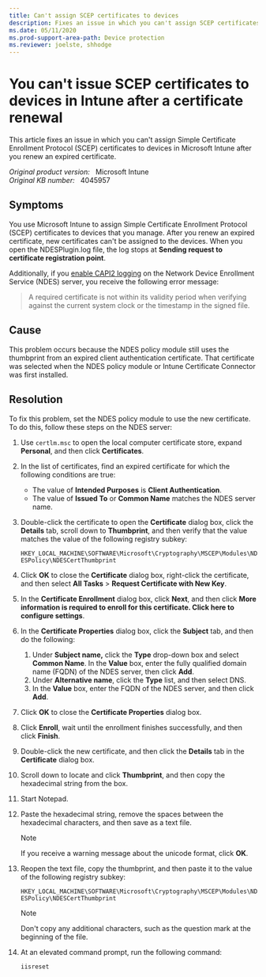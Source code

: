 ```yaml
---
title: Can't assign SCEP certificates to devices
description: Fixes an issue in which you can't assign SCEP certificates to devices in Microsoft Intune after you renew an expired certificate.
ms.date: 05/11/2020
ms.prod-support-area-path: Device protection
ms.reviewer: joelste, shhodge
---
```

# You can't issue SCEP certificates to devices in Intune after a certificate renewal

This article fixes an issue in which you can't assign Simple Certificate Enrollment Protocol (SCEP) certificates to devices in Microsoft Intune after you renew an expired certificate.

_Original product version:_ &nbsp; Microsoft Intune  
_Original KB number:_ &nbsp; 4045957

## Symptoms

You use Microsoft Intune to assign Simple Certificate Enrollment Protocol (SCEP) certificates to devices that you manage. After you renew an expired certificate, new certificates can't be assigned to the devices. When you open the NDESPlugin.log file, the log stops at **Sending request to certificate registration point**.

Additionally, if you [enable CAPI2 logging](/archive/blogs/benjaminperkins/enable-capi2-event-logging-to-troubleshoot-pki-and-ssl-certificate-issues) on the Network Device Enrollment Service (NDES) server, you receive the following error message:

> A required certificate is not within its validity period when verifying against the current system clock or the timestamp in the signed file.

## Cause

This problem occurs because the NDES policy module still uses the thumbprint from an expired client authentication certificate. That certificate was selected when the NDES policy module or Intune Certificate Connector was first installed.

## Resolution

To fix this problem, set the NDES policy module to use the new certificate. To do this, follow these steps on the NDES server:

1. Use `certlm.msc` to open the local computer certificate store, expand **Personal**, and then click **Certificates**.
2. In the list of certificates, find an expired certificate for which the following conditions are true:

   - The value of **Intended Purposes** is **Client Authentication**.
   - The value of **Issued To** or **Common Name** matches the NDES server name.

3. Double-click the certificate to open the **Certificate** dialog box, click the **Details** tab, scroll down to **Thumbprint**, and then verify that the value matches the value of the following registry subkey:

   `HKEY_LOCAL_MACHINE\SOFTWARE\Microsoft\Cryptography\MSCEP\Modules\NDESPolicy\NDESCertThumbprint`

4. Click **OK** to close the **Certificate** dialog box, right-click the certificate, and then select **All Tasks** > **Request Certificate with New Key**.
5. In the **Certificate Enrollment** dialog box, click **Next**, and then click **More information is required to enroll for this certificate. Click here to configure settings**.
6. In the **Certificate Properties** dialog box, click the **Subject** tab, and then do the following:

   1. Under **Subject name,** click the **Type** drop-down box and select **Common Name**. In the **Value** box, enter the fully qualified domain name (FQDN) of the NDES server, then click **Add**.
   2. Under **Alternative name**, click the **Type** list, and then select DNS.
   3. In the **Value** box, enter the FQDN of the NDES server, and then click **Add**.

7. Click **OK** to close the **Certificate Properties** dialog box.
8. Click **Enroll**, wait until the enrollment finishes successfully, and then click **Finish**.
9. Double-click the new certificate, and then click the **Details** tab in the **Certificate** dialog box.
10. Scroll down to locate and click **Thumbprint**, and then copy the hexadecimal string from the box.
11. Start Notepad.
12. Paste the hexadecimal string, remove the spaces between the hexadecimal characters, and then save as a text file.

    > [!NOTE]
    > If you receive a warning message about the unicode format, click **OK**.

13. Reopen the text file, copy the thumbprint, and then paste it to the value of the following registry subkey:

    `HKEY_LOCAL_MACHINE\SOFTWARE\Microsoft\Cryptography\MSCEP\Modules\NDESPolicy\NDESCertThumbprint`

    > [!NOTE]
    > Don't copy any additional characters, such as the question mark at the beginning of the file.

14. At an elevated command prompt, run the following command:

    `iisreset`
